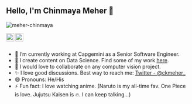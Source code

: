 ## Hello, I'm Chinmaya Meher 👋

<p align="left"> <img src="https://komarev.com/ghpvc/?username=meher-chinmaya&label=Views&color=blue&style=plastic" alt="meher-chinmaya" /> </p>

<a href="https://x.com/ckmeher_">
  <img align="left" alt="Chinmaya's Twitter" width="22px" src="https://cdn.jsdelivr.net/npm/simple-icons@v3/icons/twitter.svg" />
</a>
<a href="https://www.linkedin.com/in/meher-chinmaya/">
  <img align="left" alt="Chinmaya's Linkdein" width="22px" src="https://cdn.jsdelivr.net/npm/simple-icons@v3/icons/linkedin.svg" />
</a>

<br/>
<br/>


- 🔭 I’m currently working at Capgemini as a Senior Software Engineer.
- 🌱 I create content on Data Science. Find some of my work [here](https://ckmeher.hashnode.dev/).
- 👯 I would love to collaborate on any computer vision project.
- :sparkles: I love good discussions. Best way to reach me: [Twitter - @ckmeher_](https://x.com/ckmeher_)
- 😄 Pronouns: He/His
- ⚡ Fun fact: I love watching anime. (Naruto is my all-time fav. One Piece is love. Jujutsu Kaisen is :fire:. I can keep talking...)
